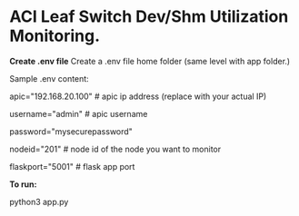 # ACI Leaf Switch Dev/Shm Utilization Monitoring.

**Create .env file**
Create a .env file home folder (same level with app folder.)

Sample .env content:

apic="192.168.20.100" # apic ip address (replace with your actual IP)

username="admin" # apic username

password="mysecurepassword"

nodeid="201" # node id of the node you want to monitor

flaskport="5001" # flask app port

**To run:**

python3 app.py
